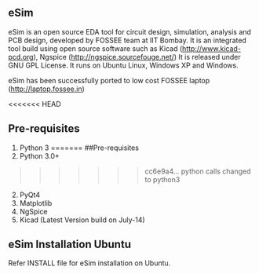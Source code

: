 ## eSim

eSim is an open source EDA tool for circuit design, simulation, analysis and PCB design, developed by FOSSEE team at IIT Bombay. 
It is an integrated tool build using open source software such as Kicad (http://www.kicad-pcd.org), Ngspice (http://ngspice.sourcefouge.net/) 
It is released under GNU GPL License. It runs on Ubuntu Linux, Windows XP and Windows.

eSim has been successfully ported to low cost FOSSEE laptop (http://laptop.fossee.in)

<<<<<<< HEAD
## Pre-requisites
1. Python 3
=======
##Pre-requisites
1. Python 3.0+
>>>>>>> cc6e9a4... python calls changed to python3
2. PyQt4
3. Matplotlib
4. NgSpice 
5. Kicad (Latest Version build on July-14)

## eSim Installation Ubuntu
Refer INSTALL file for eSim installation on Ubuntu.




